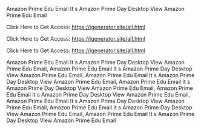 Amazon Prime Edu Email It s Amazon Prime Day Desktop View Amazon Prime Edu Email

Click Here to Get Access: https://igenerator.site/all.html

Click Here to Get Access: https://igenerator.site/all.html

Click Here to Get Access: https://igenerator.site/all.html

Amazon Prime Edu Email It s Amazon Prime Day Desktop View Amazon Prime Edu Email, Amazon Prime Edu Email It s Amazon Prime Day Desktop View Amazon Prime Edu Email, Amazon Prime Edu Email It s Amazon Prime Day Desktop View Amazon Prime Edu Email, Amazon Prime Edu Email It s Amazon Prime Day Desktop View Amazon Prime Edu Email, Amazon Prime Edu Email It s Amazon Prime Day Desktop View Amazon Prime Edu Email, Amazon Prime Edu Email It s Amazon Prime Day Desktop View Amazon Prime Edu Email, Amazon Prime Edu Email It s Amazon Prime Day Desktop View Amazon Prime Edu Email, Amazon Prime Edu Email It s Amazon Prime Day Desktop View Amazon Prime Edu Email
